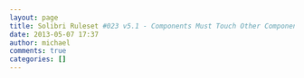 ```yaml
---
layout: page
title: Solibri Ruleset #023 v5.1 - Components Must Touch Other Components
date: 2013-05-07 17:37
author: michael
comments: true
categories: []
---
```


